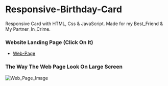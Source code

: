 # Responsive-Birthday-Card
Responsive Card with HTML, Css & JavaScript.
Made for my Best_Friend & My Partner_In_Crime.

### Website Landing Page (Click On It)
* [Web-Page](https://shahzaibfardeen.github.io/Hapie_Bday_Sadu/)

### The Way The Web Page Look On Large Screen 
![Web_Page_Image](/BirthdayCard.png)
